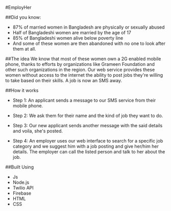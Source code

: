 #EmployHer

##Did you know:

- 87% of married women in Bangladesh are physically or sexually abused
- Half of Bangladeshi women are married by the age of 17
- 85% of Bangladeshi women alive below poverty line
- And some of these women are then abandoned with no one to look after them at all.

##The idea
We know that most of these women own a 2G enabled mobile phone, thanks to efforts by organizations like Grameen Foundation and other such organizations in the region. Our web service provides these women without access to the internet the ability to post jobs they're willing to take based on their skills. A job is now an SMS away.

##How it works
- Step 1: An applicant sends a message to our SMS service from their mobile phone.

- Step 2: We ask them for their name and the kind of job they want to do.

- Step 3: Our new applicant sends another message with the said details and voila, she's posted.

- Step 4: An employer uses our web interface to search for a specific job category and we suggest him with a job posting and give her/him her details. The employer can call the listed person and talk to her about the job.

##Built Using
- Js
- Node.js
- Twilio API
- Firebase
- HTML
- CSS
